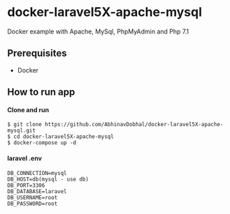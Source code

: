 # docker-laravel5X-apache-mysql
Docker example with Apache, MySql, PhpMyAdmin and Php 7.1

## Prerequisites

* Docker

## How to run app

#### Clone and run

```
$ git clone https://github.com/AbhinavDobhal/docker-laravel5X-apache-mysql.git
$ cd docker-laravel5X-apache-mysql
$ docker-compose up -d
```

#### laravel .env 

```
DB_CONNECTION=mysql
DB_HOST=db(mysql - use db)
DB_PORT=3306
DB_DATABASE=laravel
DB_USERNAME=root
DB_PASSWORD=root
```